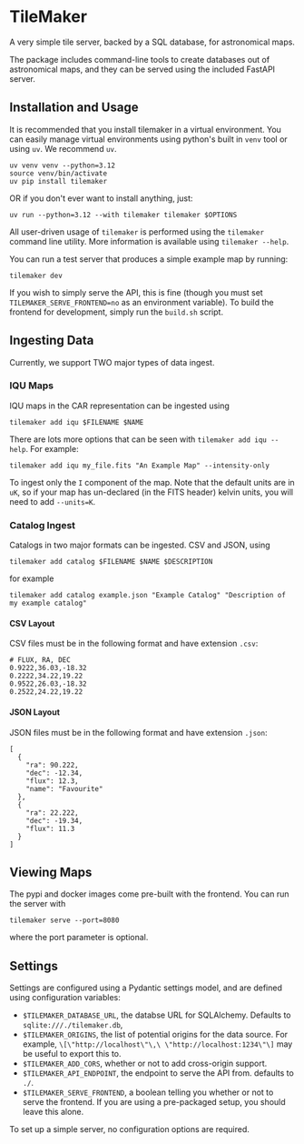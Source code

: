 TileMaker
=========

A very simple tile server, backed by a SQL database, for astronomical maps.

The package includes command-line tools to create databases out
of astronomical maps, and they can be served using the included FastAPI
server.

Installation and Usage
----------------------

It is recommended that you install tilemaker in a virtual environment. You can
easily manage virtual environments using python's built in `venv` tool or
using `uv`. We recommend `uv`.

```
uv venv venv --python=3.12
source venv/bin/activate
uv pip install tilemaker
```

OR if you don't ever want to install anything, just:

```
uv run --python=3.12 --with tilemaker tilemaker $OPTIONS
```

All user-driven usage of `tilemaker` is performed using the `tilemaker`
command line utility. More information is available using `tilemaker --help`.

You can run a test server that produces a simple example map by running:
```
tilemaker dev
```

If you wish to simply serve the API, this is fine (though you must set
`TILEMAKER_SERVE_FRONTEND=no` as an environment variable). To build the
frontend for development, simply run the `build.sh` script.

Ingesting Data
--------------

Currently, we support TWO major types of data ingest.

### IQU Maps

IQU maps in the CAR representation can be ingested using 

```
tilemaker add iqu $FILENAME $NAME
```

There are lots more options that can be seen with `tilemaker add iqu --help`. For example:

```
tilemaker add iqu my_file.fits "An Example Map" --intensity-only
```

To ingest only the `I` component of the map. Note that the default units are in `uK`, so if your
map has un-declared (in the FITS header) kelvin units, you will need to add `--units=K`.

### Catalog Ingest

Catalogs in two major formats can be ingested. CSV and JSON, using

```
tilemaker add catalog $FILENAME $NAME $DESCRIPTION
```

for example

```
tilemaker add catalog example.json "Example Catalog" "Description of my example catalog"
```

#### CSV Layout

CSV files must be in the following format and have extension `.csv`:

```
# FLUX, RA, DEC
0.9222,36.03,-18.32
0.2222,34.22,19.22
0.9522,26.03,-18.32
0.2522,24.22,19.22
```

#### JSON Layout

JSON files must be in the following format and have extension `.json`:

```
[
  {
    "ra": 90.222,
    "dec": -12.34,
    "flux": 12.3,
    "name": "Favourite"
  },
  {
    "ra": 22.222,
    "dec": -19.34,
    "flux": 11.3
  }
]
```


Viewing Maps
------------

The pypi and docker images come pre-built with the frontend. You can run the server with

```
tilemaker serve --port=8080
```

where the port parameter is optional.


Settings
--------

Settings are configured using a Pydantic settings model, and are defined
using configuration variables:

- `$TILEMAKER_DATABASE_URL`, the databse URL for SQLAlchemy.
   Defaults to `sqlite:///./tilemaker.db`,
- `$TILEMAKER_ORIGINS`, the list of potential origins for the
  data source. For example, `\[\"http://localhost\"\,\ \"http://localhost:1234\"\]`
  may be useful to export this to.
- `$TILEMAKER_ADD_CORS`, whether or not to add cross-origin support.
- `$TILEMAKER_API_ENDPOINT`, the endpoint to serve the API from. defaults to
  `./`.
- `$TILEMAKER_SERVE_FRONTEND`, a boolean telling you whether or not to serve
  the frontend. If you are using a pre-packaged setup, you should leave this alone.

To set up a simple server, no configuration options are required. 

